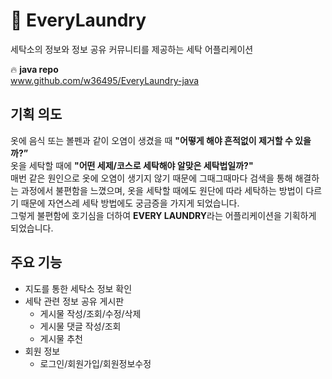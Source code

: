 # 🌊 EveryLaundry

세탁소의 정보와 정보 공유 커뮤니티를 제공하는 세탁 어플리케이션

🔥 **java repo**  
www.github.com/w36495/EveryLaundry-java

기획 의도
---
옷에 음식 또는 볼펜과 같이 오염이 생겼을 때 **"어떻게 해야 흔적없이 제거할 수 있을까?”**  
옷을 세탁할 때에 **"어떤 세제/코스로 세탁해야 알맞은 세탁법일까?"**  
매번 같은 원인으로 옷에 오염이 생기지 않기 때문에 그때그때마다 검색을 통해 해결하는 과정에서 불편함을 느꼈으며, 옷을 세탁할 때에도 원단에 따라 세탁하는 방법이 다르기 때문에 자연스레 세탁 방법에도 궁금증을 가지게 되었습니다.  
그렇게 불편함에 호기심을 더하여 **EVERY LAUNDRY**라는 어플리케이션을 기획하게 되었습니다.

주요 기능
---
- 지도를 통한 세탁소 정보 확인  
- 세탁 관련 정보 공유 게시판  
  - 게시물 작성/조회/수정/삭제  
  - 게시물 댓글 작성/조회  
  - 게시물 추천  
- 회원 정보
  - 로그인/회원가입/회원정보수정
